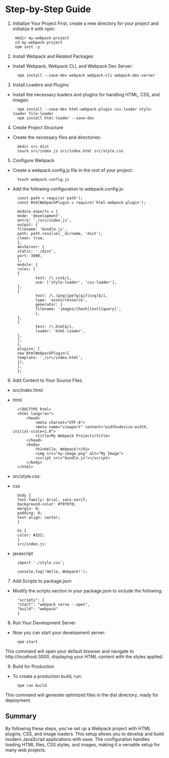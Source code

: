 # Step-by-Step Guide
1. Initialize Your Project
First, create a new directory for your project and initialize it with npm:



        mkdir my-webpack-project
        cd my-webpack-project
        npm init -y
        
2. Install Webpack and Related Packages

- Install Webpack, Webpack CLI, and Webpack Dev Server:

        npm install --save-dev webpack webpack-cli webpack-dev-server

3. Install Loaders and Plugins

- Install the necessary loaders and plugins for handling HTML, CSS, and images:


        npm install --save-dev html-webpack-plugin css-loader style-loader file-loader
        npm install html-loader --save-dev


4. Create Project Structure

- Create the necessary files and directories:

        mkdir src dist
        touch src/index.js src/index.html src/style.css


5. Configure Webpack

- Create a webpack.config.js file in the root of your project:

        touch webpack.config.js
- Add the following configuration to webpack.config.js:



        const path = require('path');
        const HtmlWebpackPlugin = require('html-webpack-plugin');

        module.exports = {
        mode: 'development',
        entry: './src/index.js',
        output: {
        filename: 'bundle.js',
        path: path.resolve(__dirname, 'dist'),
        clean: true,
        },
        devServer: {
        static: './dist',
        port: 3000,
        },
        module: {
        rules: [
        {
                test: /\.css$/i,
                use: ['style-loader', 'css-loader'],
        },
        {
                test: /\.(png|jpe?g|gif|svg)$/i,
                type: 'asset/resource',
                generator: {
                filename: 'images/[hash][ext][query]',
                },
        },
        {
                test: /\.html$/i,
                loader: 'html-loader',
        },
        ],
        },
        plugins: [
        new HtmlWebpackPlugin({
        template: './src/index.html',
        }),
        ],
        };


6. Add Content to Your Source Files

- src/index.html:

- html
        
        <!DOCTYPE html>
        <html lang="en">
            <head>
                <meta charset="UTF-8">
                <meta name="viewport" content="width=device-width, initial-scale=1.0">
                <title>My Webpack Project</title>
            </head>
            <body>
                <h1>Hello, Webpack!</h1>
                <img src="my-image.png" alt="My Image">
                <script src="bundle.js"></script>
            </body>
        </html>


- src/style.css:

- css
  
        body {
        font-family: Arial, sans-serif;
        background-color: #f0f0f0;
        margin: 0;
        padding: 0;
        text-align: center;
        }

        h1 {
        color: #333;
        }
        src/index.js:

- javascript

        import './style.css';

        console.log('Hello, Webpack!');


7. Add Scripts to package.json

- Modify the scripts section in your package.json to include the following:


        "scripts": {
        "start": "webpack serve --open",
        "build": "webpack"
        }


8. Run Your Development Server

- Now you can start your development server:

        npm start

This command will open your default browser and navigate to http://localhost:3000, displaying your HTML content with the styles applied.

9. Build for Production
- To create a production build, run:


        npm run build

This command will generate optimized files in the dist directory, ready for deployment.

## Summary
By following these steps, you’ve set up a Webpack project with HTML plugins, CSS, and image loaders. This setup allows you to develop and build modern JavaScript applications with ease. The configuration handles loading HTML files, CSS styles, and images, making it a versatile setup for many web projects.